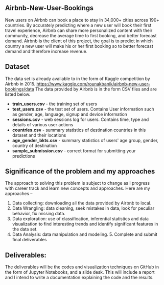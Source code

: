 ## Airbnb-New-User-Bookings ##

New users on Airbnb can book a place to stay in 34,000+ cities across 190+ countries. By accurately predicting where a new user will book their first travel experience, Airbnb can share more personalized content with their community, decrease the average time to first booking, and better forecast demand. Airbnb is the client of this project, the goal is to predict in which country a new user will make his or her first booking so to better forecast demand and therefore increase revenue. 

## Dataset ###

The data set is already available to in the form of Kaggle competition by Airbnb in 2015.
https://www.kaggle.com/rounakbanik/airbnb-new-user-bookings/data
The data provided by Airbnb is in the form CSV files and are listed below.
- **train_users.csv** - the training set of users 
- **test_users.csv** - the test set of users. Contains User information such as gender, age, language, signup and device information 
- **sessions.csv** - web sessions log for users. Contains time, type and details of various user actions 
- **countries.csv** - summary statistics of destination countries in this dataset and their locations 
- **age_gender_bkts.csv** - summary statistics of users' age group, gender, country of destination 
- **sample_submission.csv** - correct format for submitting your predictions

## Significance of the problem and my approaches ##

The approach to solving this problem is subject to change as I progress with career track and learn new concepts and approaches. Here are my approaches –
1. Data collecting: downloading all the data provided by Airbnb to local. 
2. Data Wrangling: data cleaning, seek mistakes in data, look for peculiar behavior, fix missing data. 
3. Data exploration: use of classification, inferential statistics and data visualization to find interesting trends and identify significant features in the data set. 
4. Data Analysis: data manipulation and modeling. 5. Complete and submit final deliverables 
## Deliverables:

The deliverables will be the codes and visualization techniques on GitHub in the form of Jupyter Notebooks, and a slide desk. This will include a report and I intend to write a documentation explaining the code and the results.

